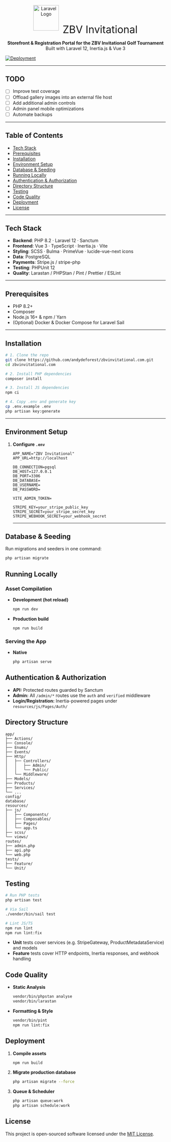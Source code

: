 <p align="center">
  <img src="https://laravel.com/img/logomark.min.svg" alt="Laravel Logo" width="80" />
  <span style="font-size:2rem; vertical-align: middle; margin-left: .5rem;">ZBV Invitational</span>
</p>

<p align="center">
  <strong>Storefront & Registration Portal for the ZBV Invitational Golf Tournament</strong><br>
  Built with Laravel 12, Inertia.js & Vue 3
</p>

[![Deployment](https://github.com/andydeforest/zbvinvitational.com/actions/workflows/deploy.yml/badge.svg)](https://github.com/andydeforest/zbvinvitational.com/actions/workflows/deploy.yml)

---

## TODO

- [ ] Improve test coverage
- [ ] Offload gallery images into an external file host
- [ ] Add additional admin controls
- [ ] Admin panel mobile optimizations
- [ ] Automate backups
---

## Table of Contents

- [Tech Stack](#tech-stack)  
- [Prerequisites](#prerequisites)  
- [Installation](#installation)  
- [Environment Setup](#environment-setup)  
- [Database & Seeding](#database--seeding)  
- [Running Locally](#running-locally)  
- [Authentication & Authorization](#authentication--authorization)  
- [Directory Structure](#directory-structure)  
- [Testing](#testing)  
- [Code Quality](#code-quality)  
- [Deployment](#deployment)  
- [License](#license)  

---

## Tech Stack

- **Backend**: PHP 8.2 · Laravel 12 · Sanctum
- **Frontend**: Vue 3 · TypeScript · Inertia.js · Vite  
- **Styling**: SCSS · Bulma · PrimeVue · lucide-vue-next icons  
- **Data**: PostgreSQL  
- **Payments**: Stripe.js / stripe-php  
- **Testing**: PHPUnit 12
- **Quality**: Larastan / PHPStan / Pint / Prettier / ESLint  

---

## Prerequisites

- PHP 8.2+  
- Composer  
- Node.js 16+ & npm / Yarn  
- (Optional) Docker & Docker Compose for Laravel Sail  

---

## Installation

```bash
# 1. Clone the repo
git clone https://github.com/andydeforest/zbvinvitational.com.git
cd zbvinvitational.com

# 2. Install PHP dependencies
composer install

# 3. Install JS dependencies
npm ci

# 4. Copy .env and generate key
cp .env.example .env
php artisan key:generate
```

---

## Environment Setup

1. **Configure `.env`**  
   ```env
   APP_NAME="ZBV Invitational"
   APP_URL=http://localhost

   DB_CONNECTION=pgsql
   DB_HOST=127.0.0.1
   DB_PORT=3306
   DB_DATABASE=
   DB_USERNAME=
   DB_PASSWORD=

   VITE_ADMIN_TOKEN=

   STRIPE_KEY=your_stripe_public_key
   STRIPE_SECRET=your_stripe_secret_key
   STRIPE_WEBHOOK_SECRET=your_webhook_secret
   ```

   ---

## Database & Seeding

Run migrations and seeders in one command:
```bash
php artisan migrate
```

## Running Locally

### Asset Compilation
- **Development (hot reload)**
  ```bash
  npm run dev
  ```
- **Production build**
  ```bash
  npm run build
  ```

### Serving the App
- **Native**
  ```bash
  php artisan serve
  ```

## Authentication & Authorization

- **API:** Protected routes guarded by Sanctum
- **Admin:** All `/admin/*` routes use the `auth` and `verified` middleware
- **Login/Registration:** Inertia-powered pages under `resources/js/Pages/Auth/`

## Directory Structure

```
app/
├── Actions/
├── Console/
├── Enums/
├── Events/
├── Http/
│   ├── Controllers/
│   │   ├── Admin/
│   │   └── Public/
│   └── Middleware/
├── Models/
├── Products/
├── Services/
└── ...
config/
database/
resources/
├── js/
│   ├── Components/
│   ├── Composables/
│   ├── Pages/
│   └── app.ts
├── scss/
└── views/
routes/
├── admin.php
├── api.php
└── web.php
tests/
├── Feature/
└── Unit/
```

## Testing

```bash
# Run PHP tests
php artisan test

# Via Sail
./vendor/bin/sail test

# Lint JS/TS
npm run lint
npm run lint:fix
```

- **Unit** tests cover services (e.g. StripeGateway, ProductMetadataService) and models
- **Feature** tests cover HTTP endpoints, Inertia responses, and webhook handling

## Code Quality

- **Static Analysis**
  ```bash
  vendor/bin/phpstan analyse
  vendor/bin/larastan
  ```
- **Formatting & Style**
  ```bash
  vendor/bin/pint
  npm run lint:fix
  ```

## Deployment

1. **Compile assets**
   ```bash
   npm run build
   ```
2. **Migrate production database**
   ```bash
   php artisan migrate --force
   ```
3. **Queue & Scheduler**
   ```bash
   php artisan queue:work
   php artisan schedule:work
   ```

## License

This project is open-sourced software licensed under the [MIT License](LICENSE).
